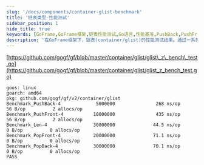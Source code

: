 ```yaml
---
slug: '/docs/components/container-glist-benchmark'
title: '链表类型-性能测试'
sidebar_position: 1
hide_title: true
keywords: [GoFrame,GoFrame框架,链表性能测试,Go语言,性能基准,PushBack,PushFront,Len,PopFront,PopBack]
description: '在GoFrame框架下，链表(container/glist)的性能测试结果。通过一系列基准测试，包括PushBack、PushFront、Len、PopFront和PopBack，评估了链表操作的效率和性能，以帮助开发者优化代码性能。'
---
```


[https://github.com/gogf/gf/blob/master/container/glist/glist\_z\_bench\_test.go](https://github.com/gogf/gf/blob/master/container/glist/glist_z_bench_test.go)

```
goos: linux
goarch: amd64
pkg: github.com/gogf/gf/v2/container/glist
Benchmark_PushBack-4             5000000               268 ns/op              56 B/op          2 allocs/op
Benchmark_PushFront-4           10000000               435 ns/op              56 B/op          2 allocs/op
Benchmark_Len-4                 30000000              44.5 ns/op               0 B/op          0 allocs/op
Benchmark_PopFront-4            20000000              71.1 ns/op               0 B/op          0 allocs/op
Benchmark_PopBack-4             30000000              70.1 ns/op               0 B/op          0 allocs/op
PASS
```